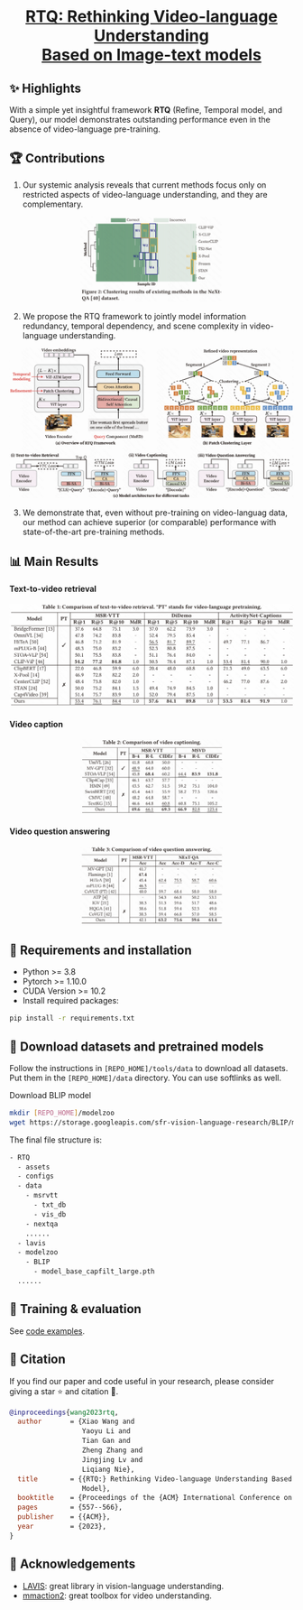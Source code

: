 <h1 align="center"> <a href=https://arxiv.org/abs/2312.00347>RTQ: Rethinking Video-language Understanding <br/> Based on Image-text models</a></h2>



## :sparkles: Highlights

With a simple yet insightful framework **RTQ** (Refine, Temporal model, and Query), our model demonstrates outstanding performance even in the absence of video-language pre-training.


## :trophy: Contributions
1. Our systemic analysis reveals that current methods focus only on restricted aspects of video-language understanding, and they are complementary.
<p align="center">
<img src="assets/cluster_results.png" width=50%/>
</p>

2. We propose the RTQ framework to jointly model information redundancy, temporal dependency, and scene complexity in video-language understanding.
<img src="assets/RTQ_overview.png"/>

3. We demonstrate that, even without pre-training on video-languag data, our method can achieve superior (or comparable) performance with state-of-the-art pre-training methods.


## :bar_chart: Main Results

#### Text-to-video retrieval
<p align="center">
<img src="assets/retrieval_results.png"/>
</p>

#### Video caption
<p align="center">
<img src="assets/captioning_results.png" width=50%/>
</p>

#### Video question answering
<p align="center">
<img src="assets/qa_results.png" width=50%/>
</p>


## :wrench: Requirements and installation
- Python >= 3.8
- Pytorch >= 1.10.0
- CUDA Version >= 10.2
- Install required packages:
```bash
pip install -r requirements.txt
```

## :ship: Download datasets and pretrained models
Follow the instructions in `[REPO_HOME]/tools/data` to download all datasets. Put them in the `[REPO_HOME]/data` directory. You can use softlinks as well. 

Download BLIP model
```bash
mkdir [REPO_HOME]/modelzoo
wget https://storage.googleapis.com/sfr-vision-language-research/BLIP/models/model_base_capfilt_large.pth -P [REPO_HOME]/modelzoo/BLIP
```

The final file structure is:
```bash
- RTQ
  - assets
  - configs
  - data
    - msrvtt
      - txt_db
      - vis_db
    - nextqa
    ......
  - lavis
  - modelzoo
    - BLIP
      - model_base_capfilt_large.pth
  ......
```


## :rocket: Training & evaluation

See [code examples](./task.sh).


## :book: Citation
If you find our paper and code useful in your research, please consider giving a star :star: and citation :book:.

```BibTeX
@inproceedings{wang2023rtq,
  author       = {Xiao Wang and
                  Yaoyu Li and
                  Tian Gan and
                  Zheng Zhang and
                  Jingjing Lv and
                  Liqiang Nie},
  title        = {{RTQ:} Rethinking Video-language Understanding Based on Image-text
                  Model},
  booktitle    = {Proceedings of the {ACM} International Conference on Multimedia, 2023},
  pages        = {557--566},
  publisher    = {{ACM}},
  year         = {2023},
}
```


## :vulcan_salute: Acknowledgements
- [LAVIS](https://github.com/salesforce/LAVIS): great library in vision-language understanding.
- [mmaction2](https://github.com/open-mmlab/mmaction2): great toolbox for video understanding.
